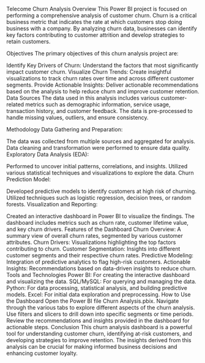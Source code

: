 Telecome Churn Analysis 
Overview
This Power BI project is focused on performing a comprehensive analysis of customer churn. Churn is a critical business metric that indicates the rate at which customers stop doing business with a company. By analyzing churn data, businesses can identify key factors contributing to customer attrition and develop strategies to retain customers.

Objectives
The primary objectives of this churn analysis project are:

Identify Key Drivers of Churn: Understand the factors that most significantly impact customer churn.
Visualize Churn Trends: Create insightful visualizations to track churn rates over time and across different customer segments.
Provide Actionable Insights: Deliver actionable recommendations based on the analysis to help reduce churn and improve customer retention.
Data Sources
The data used in this analysis includes various customer-related metrics such as demographic information, service usage, transaction history, and customer feedback. The data is pre-processed to handle missing values, outliers, and ensure consistency.

Methodology
Data Gathering and Preparation:

The data was collected from multiple sources and aggregated for analysis.
Data cleaning and transformation were performed to ensure data quality.
Exploratory Data Analysis (EDA):

Performed to uncover initial patterns, correlations, and insights.
Utilized various statistical techniques and visualizations to explore the data.
Churn Prediction Model:

Developed predictive models to identify customers at high risk of churning.
Utilized techniques such as logistic regression, decision trees, or random forests.
Visualization and Reporting:

Created an interactive dashboard in Power BI to visualize the findings.
The dashboard includes metrics such as churn rate, customer lifetime value, and key churn drivers.
Features of the Dashboard
Churn Overview: A summary view of overall churn rates, segmented by various customer attributes.
Churn Drivers: Visualizations highlighting the top factors contributing to churn.
Customer Segmentation: Insights into different customer segments and their respective churn rates.
Predictive Modeling: Integration of predictive analytics to flag high-risk customers.
Actionable Insights: Recommendations based on data-driven insights to reduce churn.
Tools and Technologies
Power BI: For creating the interactive dashboard and visualizing the data.
SQL/MySQL: For querying and managing the data.
Python: For data processing, statistical analysis, and building predictive models.
Excel: For initial data exploration and preprocessing.
How to Use the Dashboard
Open the Power BI file Churn Analysis.pbix.
Navigate through the various tabs to explore different aspects of the churn analysis.
Use filters and slicers to drill down into specific segments or time periods.
Review the recommendations and insights provided in the dashboard for actionable steps.
Conclusion
This churn analysis dashboard is a powerful tool for understanding customer churn, identifying at-risk customers, and developing strategies to improve retention. The insights derived from this analysis can be crucial for making informed business decisions and enhancing customer loyalty.

